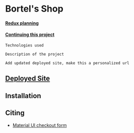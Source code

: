 # Bortel's Shop
#### [Redux planning](./reduxPlanning.md)
#### [Continuing this project](./TODOs.md)
```
Technologies used

Description of the project

Add updated deployed site, make this a personalized url
```
## [Deployed Site](https://6042dce319fc730007ca541e--romantic-morse-5b215b.netlify.app/)

## Installation







 
## Citing
- [Material UI checkout form](https://github.com/mui-org/material-ui/tree/master/docs/src/pages/getting-started/templates/checkout)
